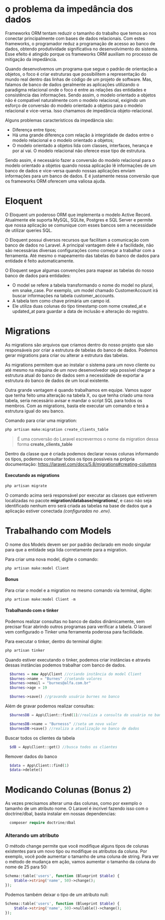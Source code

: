 # o problema da impedância dos dados

Frameworks ORM tentam reduzir o tamanho do trabalho que temos ao nos conectar principalmente com bases de dados relacionais. Com estes frameworks, o programador reduz a programação de acesso ao banco de dados, obtendo produtividade significativa no desenvolvimento do sistema. Esse efeito é atingido porque os frameworks ORM auxiliam no processo de mitigação da impedância.

Quando desenvolvemos um programa que segue o padrão de orientação a objetos, o foco é criar estruturas que possibilitem a representação do mundo real dentro das linhas de código de um projeto de software. Mas, falamos de banco de dados geralmente as aplicações utilizando o paradigma relacional onde o foco é entre as relações das entidades e consistência das informações. Sendo assim, o modelo orientado a objetos não é compatível naturalmente com o modelo relacional, exigindo um esforço de conversão do modelo orientado a objetos para o modelo relacional e vice-versa. Isso chamamos de impedância objeto-relacional.

Alguns problemas característicos da impedância são:
- Diferença entre tipos;
- Há uma grande diferença com relação à integridade de dados entre o modelo relacional e o modelo orientado a objetos;
- O modelo orientado a objetos lida com classes, interfaces, herança e por aí vai. O modelo relacional não oferece esse tipo de estrutura.

Sendo assim, é necessário fazer a conversão do modelo relacional para o modelo orientado a objetos quando nossa aplicação lê informações de um banco de dados e vice-versa quando nossas aplicações enviam informações para um banco de dados. E é justamente nessa conversão que os frameworks ORM oferecem uma valiosa ajuda.

# Eloquent

O Eloquent um poderoso ORM que implementa o modelo Active Record. Atualmente ele suporta MySQL, SQLite, Postgres e SQL Server e permite que nossa aplicação se comunique com esses bancos sem a necessidade de utilizar queries SQL.

O Eloquent possui diversos recursos que facilitam a comunicação com banco de dados no Laravel. A principal vantagem dele é a facilidade, não são necessárias diversas configurações como começar a trabalhar com a ferramenta. Até mesmo o mapeamento das tabelas do banco de dados para entidade é feito automaticamente.

O Eloquent segue algumas convenções para mapear as tabelas do nosso banco de dados para entidades:
- O model se refere a tabela transformando o nome do model no plural, em snake_case. Por exemplo, um model chamado CustomerAccount irá buscar informações na tabela customer_accounts.
- A tabela tem como chave primária um campo id.
- Ele utiliza duas colunas do tipo timestamp com nome created_at e updated_at para guardar a data de inclusão e alteração do registro.

# Migrations

As migrations são arquivos que criamos dentro do nosso projeto que são responsáveis por criar a estrutura de tabelas do banco de dados. Podemos gerar migrations para criar ou alterar a estrutura das tabelas.

As migrations permitem que ao instalar o sistema para um novo cliente ou até mesmo na máquina de um novo desenvolvedor seja possível chegar a estrutura atual do banco de dados sem a necessidade de exportar a estrutura do banco de dados de um local existente.

Outra grande vantagem é quando trabalhamos em equipe. Vamos supor que tenha feito uma alteração na tabela X, ou que tenha criado uma nova tabela, seria necessário avisar e mandar o script SQL para todos os membros. Com as migrations, basta ele executar um comando e terá a estrutura igual do seu banco.

Comando para criar uma migration:

```PHP
php artisan make:migration create_clients_table
```

> É uma conversão do Laravel escrevermos o nome da migration dessa forma **create_clients_table**

Dentro da classe que é criada podemos declarar novas colunas informando os tipos, podemos consultar todos os tipos possiveis na própria documentação: https://laravel.com/docs/5.8/migrations#creating-columns

#### Executando as migrations

```PHP
php artisan migrate
```

O comando acima será responsável por executar as classes que estiverem localizadas no pacote **migration/database/migrations/**, e caso não seja identificado nenhum erro será criada as tabelas na base de dados que a aplicação estiver conectada _(configuradas no .env)_.

# Trabalhando com Models

O nome dos Models devem ser por padrão declarado em modo singular para que a entidade seja lida corretamente para a migration.

Para criar uma nova model, digite o comando:

```PHP
php artisan make:model Client
```

#### Bonus

Para criar o model e a migration no mesmo comando via terminal, digite:

```PHP
php artisan make:model Client -m
```

#### Trabalhando com o tinker

Podemos realizar consultas no banco de dados dinâmicamente, sem precisar ficar abrindo outros programas para verificar a tabela. O laravel vem configurado o Tinker uma ferramenta poderosa para facilidade.

Para executar o tinker, dentro do terminal digite:

```PHP
php artisan tinker
```

Quando estiver executando o tinker, podemos criar instãncias e através dessas instâncias podemos trabalhar com banco de dados.

```PHP
  $burnes = new App\Client //criando instância do model Client
  $burnes->name = "Burnes" //setando valores
  $burnes->email = "burnes@alfa.com.br"
  $burnes->age = 19

  $burnes->save() //gravando usuário burnes no banco
```

Além de gravar podemos realizar consultas:

```PHP
  $burnesDB = App\Client::find(1)//realiza a consulta do usuário no banco

  $burnesDB->name = "Burnesss" //seta um novo valor
  $burnesDB->save() //realiza a atualização no banco de dados
```

Buscar todos os clientes da tabela

```PHP
  $dB = App\Client::get() //busca todos os clientes
```

Remover dados do banco

```PHP
  $data = App\Client::find(1)
  $data->delete()
```

# Modicando Colunas (Bonus 2)

As vezes precisamos alterar uma das colunas, como por exemplo o tamanho de um atributo nome. O Laravel é incrivel fazendo isso com o doctrine/dbal, basta instalar em nossas dependencias:

```PHP
  composer require doctrine/dbal
```

### Alterando um atributo

O método change permite que você modifique alguns tipos de colunas existentes para um novo tipo ou modifique os atributos da coluna. Por exemplo, você pode aumentar o tamanho de uma coluna de string. Para ver o método de mudança em ação, vamos aumentar o tamanho da coluna do nome de 25 para 50:

```PHP
Schema::table('users', function (Blueprint $table) {
    $table->string('name', 50)->change();
});
```

Podemos também deixar o tipo de um atributo null:

```PHP
Schema::table('users', function (Blueprint $table) {
    $table->string('name', 50)->nullable()->change();
});
```